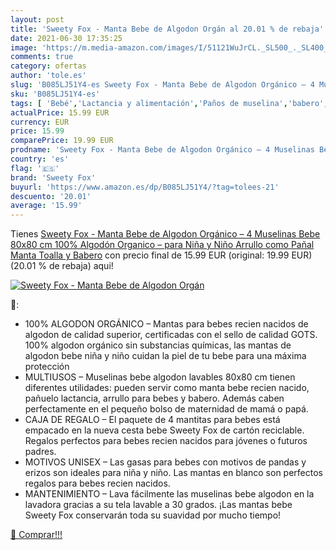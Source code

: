 ```yaml
---
layout: post
title: 'Sweety Fox - Manta Bebe de Algodon Orgán al 20.01 % de rebaja'
date: 2021-06-30 17:35:25
image: 'https://m.media-amazon.com/images/I/51121WuJrCL._SL500_._SL400_.jpg'
comments: true
category: ofertas
author: 'tole.es'
slug: 'B085LJ51Y4-es Sweety Fox - Manta Bebe de Algodon Orgánico – 4 Muselinas...'
sku: 'B085LJ51Y4-es'
tags: [ 'Bebé','Lactancia y alimentación','Paños de muselina','babero','bebe','pañal','sweety fox', ]
actualPrice: 15.99 EUR
currency: EUR
price: 15.99
comparePrice: 19.99 EUR
prodname: 'Sweety Fox - Manta Bebe de Algodon Orgánico – 4 Muselinas Bebe 80x80 cm 100% Algodón Organico – para Niña y Niño Arrullo  como Pañal  Manta  Toalla y Babero'
country: 'es'
flag: '🇪🇸'
brand: 'Sweety Fox'
buyurl: 'https://www.amazon.es/dp/B085LJ51Y4/?tag=tolees-21'
descuento: '20.01'
average: '15.99'
---
```


Tienes [Sweety Fox - Manta Bebe de Algodon Orgánico – 4 Muselinas Bebe 80x80 cm 100% Algodón Organico – para Niña y Niño Arrullo  como Pañal  Manta  Toalla y Babero](https://www.amazon.es/dp/B085LJ51Y4/?tag=tolees-21) con precio final de  15.99 EUR (original: 19.99 EUR) (20.01 %  de rebaja) aqui!

[![Sweety Fox - Manta Bebe de Algodon Orgán](https://m.media-amazon.com/images/I/51121WuJrCL._SL500_._SL400_.jpg)](https://www.amazon.es/dp/B085LJ51Y4/?tag=tolees-21)

🔎:

- 100% ALGODON ORGÁNICO – Mantas para bebes recien nacidos de algodon de calidad superior, certificadas con el sello de calidad GOTS. 100% algodon orgánico sin substancias químicas, las mantas de algodon bebe niña y niño cuidan la piel de tu bebe para una máxima protección
- MULTIUSOS – Muselinas bebe algodon lavables 80x80 cm tienen diferentes utilidades: pueden servir como manta bebe recien nacido, pañuelo lactancia, arrullo para bebes y babero. Además caben perfectamente en el pequeño bolso de maternidad de mamá o papá.
- CAJA DE REGALO – El paquete de 4 mantitas para bebes está empacado en la nueva cesta bebe Sweety Fox de cartón reciclable. Regalos perfectos para bebes recien nacidos para jóvenes o futuros padres.
- MOTIVOS UNISEX – Las gasas para bebes con motivos de pandas y erizos son ideales para niña y niño. Las mantas en blanco son perfectos regalos para bebes recien nacidos.
- MANTENIMIENTO – Lava fácilmente las muselinas bebe algodon en la lavadora gracias a su tela lavable a 30 grados. ¡Las mantas bebe Sweety Fox conservarán toda su suavidad por mucho tiempo!

[🛒 Comprar!!!](https://www.amazon.es/dp/B085LJ51Y4/?tag=tolees-21)
